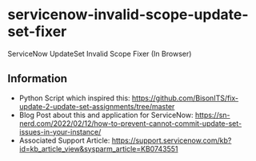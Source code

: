 # servicenow-invalid-scope-update-set-fixer
ServiceNow UpdateSet Invalid Scope Fixer (In Browser)

## Information

* Python Script which inspired this: https://github.com/BisonITS/fix-update-2-update-set-assignments/tree/master
* Blog Post about this and application for ServiceNow: https://sn-nerd.com/2022/02/12/how-to-prevent-cannot-commit-update-set-issues-in-your-instance/
* Associated Support Article: https://support.servicenow.com/kb?id=kb_article_view&sysparm_article=KB0743551